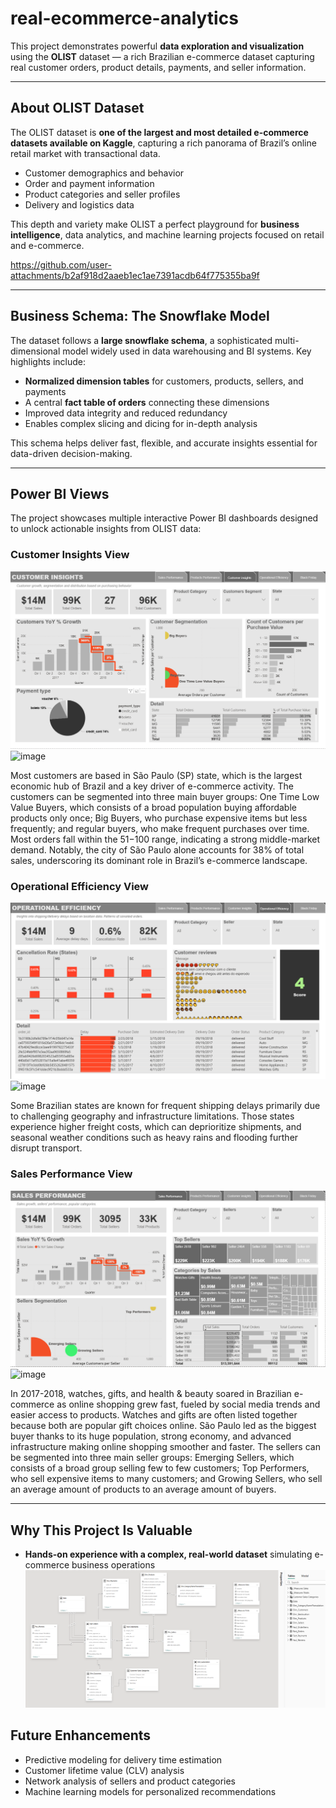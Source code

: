 # real-ecommerce-analytics

This project demonstrates powerful **data exploration and visualization** using the **OLIST** dataset — a rich Brazilian e-commerce dataset capturing real customer orders, product details, payments, and seller information.

---

## About OLIST Dataset
The OLIST dataset is **one of the largest and most detailed e-commerce datasets available on Kaggle**, capturing a rich panorama of Brazil’s online retail market with transactional data.

- Customer demographics and behavior  
- Order and payment information  
- Product categories and seller profiles  
- Delivery and logistics data  

This depth and variety make OLIST a perfect playground for **business intelligence**, data analytics, and machine learning projects focused on retail and e-commerce.

https://github.com/user-attachments/b2af918d2aaeb1ec1ae7391acdb64f775355ba9f

---

## Business Schema: The Snowflake Model

The dataset follows a **large snowflake schema**, a sophisticated multi-dimensional model widely used in data warehousing and BI systems. Key highlights include:

- **Normalized dimension tables** for customers, products, sellers, and payments  
- A central **fact table of orders** connecting these dimensions  
- Improved data integrity and reduced redundancy  
- Enables complex slicing and dicing for in-depth analysis  

This schema helps deliver fast, flexible, and accurate insights essential for data-driven decision-making.

---

## Power BI Views

The project showcases multiple interactive Power BI dashboards designed to unlock actionable insights from OLIST data:

### Customer Insights View  
 ![Customers Insights](customer-insights-view.png) <img width="506" height="24" alt="image" src="https://github.com/user-attachments/assets/26e14e22-3b42-450b-866d-a7b6afd502ad" />

Most customers are based in São Paulo (SP) state, which is the largest economic hub of Brazil and a key driver of e-commerce activity. The customers can be segmented into three main buyer groups: One Time Low Value Buyers, which consists of a broad population buying affordable products only once; Big Buyers, who purchase expensive items but less frequently; and regular buyers, who make frequent purchases over time. Most orders fall within the $51-$100 range, indicating a strong middle-market demand. Notably, the city of São Paulo alone accounts for 38% of total sales, underscoring its dominant role in Brazil’s e-commerce landscape.


### Operational Efficiency View  
![Operational Efficiency](operational-efficiency-view.png)  
<img width="559" height="24" alt="image" src="https://github.com/user-attachments/assets/ba6a20d9-5e7e-40b0-86af-2e3a386b9cb8" />

Some Brazilian states are known for frequent shipping delays primarily due to challenging geography and infrastructure limitations. Those states experience higher freight costs, which can deprioritize shipments, and seasonal weather conditions such as heavy rains and flooding further disrupt transport. 

### Sales Performance View  
![Sales Performance](sales-performance-view.png)  <img width="501" height="24" alt="image" src="https://github.com/user-attachments/assets/b61acae6-6662-4767-8d2d-ae68b56442d2" />

In 2017-2018, watches, gifts, and health & beauty soared in Brazilian e-commerce as online shopping grew fast, fueled by social media trends and easier access to products. Watches and gifts are often listed together because both are popular gift choices online. São Paulo led as the biggest buyer thanks to its huge population, strong economy, and advanced infrastructure making online shopping smoother and faster.  The sellers can be segmented into three main seller groups: Emerging Sellers, which consists of a broad group selling few to few customers; Top Performers, who sell expensive items to many customers; and Growing Sellers, who sell an average amount of products to an average amount of buyers.

---

## Why This Project Is Valuable

- **Hands-on experience with a complex, real-world dataset** simulating e-commerce business operations  
![Snowflake-schema](snowflake-schema.png)  

## Future Enhancements

- Predictive modeling for delivery time estimation
- Customer lifetime value (CLV) analysis
- Network analysis of sellers and product categories
- Machine learning models for personalized recommendations




